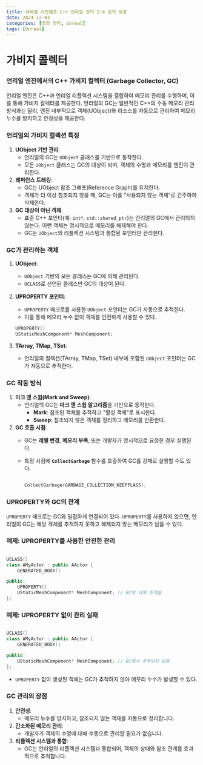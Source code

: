 ```yaml
---
title: 내배캠 사전캠프 C++ 언리얼 강의 2-4 강의 보충
date: 2024-12-03
categories: [강의 정리, Unreal]
tags: [Unreal]
---
```

# 가비지 콜렉터

### **언리얼 엔진에서의 C++ 가비지 컬렉터 (Garbage Collector, GC)**

언리얼 엔진은 C++과 언리얼 리플렉션 시스템을 결합하여 메모리 관리를 수행하며, 이를 통해 가비지 컬렉터를 제공한다. 언리얼의 GC는 일반적인 C++의 수동 메모리 관리 방식과는 달리, 엔진 내부적으로 객체(UObject)와 리소스를 자동으로 관리하여 메모리 누수를 방지하고 안정성을 제공한다.

### **언리얼의 가비지 컬렉션 특징**

1. **UObject 기반 관리**:
    - 언리얼의 GC는 `UObject` 클래스를 기반으로 동작한다.
    - 모든 `UObject` 클래스는 GC의 대상이 되며, 객체의 수명과 메모리를 엔진이 관리한다.
2. **레퍼런스 트래킹**:
    - GC는 UObject 참조 그래프(Reference Graph)를 유지한다.
    - 객체가 더 이상 참조되지 않을 때, GC는 이를 "사용되지 않는 객체"로 간주하여 삭제한다.
3. **GC 대상이 아닌 객체**:
    - 표준 C++ 포인터(예: `int*`, `std::shared_ptr`)는 언리얼의 GC에서 관리되지 않는다. 이런 객체는 명시적으로 메모리를 해제해야 한다.
    - GC는 `UObject`와 리플렉션 시스템과 통합된 포인터만 관리한다.

### **GC가 관리하는 객체**

1. **UObject**:
    - `UObject` 기반의 모든 클래스는 GC에 의해 관리된다.
    - `UCLASS`로 선언된 클래스만 GC의 대상이 된다.
2. **UPROPERTY 포인터**:
    - `UPROPERTY` 매크로를 사용한 `UObject` 포인터는 GC가 자동으로 추적한다.
    - 이를 통해 메모리 누수 없이 객체를 안전하게 사용할 수 있다.
    
    ```cpp
    UPROPERTY()
    UStaticMeshComponent* MeshComponent;
    ```
    
3. **TArray, TMap, TSet**:
    - 언리얼의 컬렉션(TArray, TMap, TSet) 내부에 포함된 `UObject` 포인터는 GC가 자동으로 추적한다.

### **GC 작동 방식**

1. **마크 앤 스윕(Mark and Sweep)**:
    - 언리얼의 GC는 **마크 앤 스윕 알고리즘**을 기반으로 동작한다.
        - **Mark**: 참조된 객체를 추적하고 "활성 객체"로 표시한다.
        - **Sweep**: 참조되지 않은 객체를 정리하고 메모리를 반환한다.
2. **GC 호출 시점**:
    - GC는 **레벨 변경**, **메모리 부족**, 또는 개발자가 명시적으로 요청한 경우 실행된다.
    - 특정 시점에 **`CollectGarbage`** 함수를 호출하여 GC를 강제로 실행할 수도 있다:
        
        ```cpp
        
        CollectGarbage(GARBAGE_COLLECTION_KEEPFLAGS);
        ```
        

### **UPROPERTY와 GC의 관계**

`UPROPERTY` 매크로는 GC와 밀접하게 연결되어 있다. `UPROPERTY`를 사용하지 않으면, 언리얼의 GC는 해당 객체를 추적하지 못하고 해제되지 않는 메모리가 남을 수 있다.

### **예제: UPROPERTY를 사용한 안전한 관리**

```cpp

UCLASS()
class AMyActor : public AActor {
    GENERATED_BODY()

public:
    UPROPERTY()
    UStaticMeshComponent* MeshComponent; // GC에 의해 추적됨
};

```

### **예제: UPROPERTY 없이 관리 실패**

```cpp

UCLASS()
class AMyActor : public AActor {
    GENERATED_BODY()

public:
    UStaticMeshComponent* MeshComponent; // GC에서 추적되지 않음
};

```

- `UPROPERTY` 없이 생성된 객체는 GC가 추적하지 않아 메모리 누수가 발생할 수 있다.

### **GC 관리의 장점**

1. **안전성**:
    - 메모리 누수를 방지하고, 참조되지 않는 객체를 자동으로 정리합니다.
2. **간소화된 메모리 관리**:
    - 개발자가 객체의 수명에 대해 수동으로 관리할 필요가 없습니다.
3. **리플렉션 시스템과 통합**:
    - GC는 언리얼의 리플렉션 시스템과 통합되어, 객체의 상태와 참조 관계를 효과적으로 추적합니다.